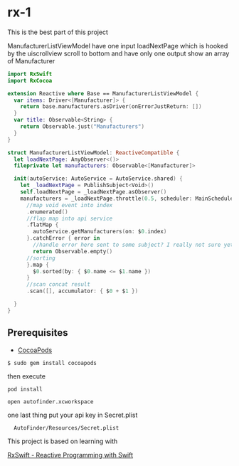 # rx-1

This is the best part of this project

ManufacturerListViewModel have one input loadNextPage which is hooked by the uiscrollview scroll to bottom
and have only one output show an array of Manufacturer


```ManufacturerListViewModel.swift
import RxSwift
import RxCocoa

extension Reactive where Base == ManufacturerListViewModel {
  var items: Driver<[Manufacturer]> {
    return base.manufacturers.asDriver(onErrorJustReturn: [])
  }
  var title: Observable<String> {
    return Observable.just("Manufacturers")
  }
}

struct ManufacturerListViewModel: ReactiveCompatible {
  let loadNextPage: AnyObserver<()>
  fileprivate let manufacturers: Observable<[Manufacturer]>

  init(autoService: AutoService = AutoService.shared) {
    let _loadNextPage = PublishSubject<Void>()
    self.loadNextPage = _loadNextPage.asObserver()
    manufacturers = _loadNextPage.throttle(0.5, scheduler: MainScheduler.instance)
      //map void event into index
      .enumerated()
      //flap map into api service
      .flatMap {
        autoService.getManufacturers(on: $0.index)  
      }.catchError { error in
        //handle error here sent to some subject? I really not sure yet
        return Observable.empty()
      //sorting
      }.map {
        $0.sorted(by: { $0.name <= $1.name })
      }
      //scan concat result
      .scan([], accumulator: { $0 + $1 })

  }
}
```

## Prerequisites

- [CocoaPods](https://cocoapods.org/)

```
$ sudo gem install cocoapods
```

then execute

```
pod install
```

```
open autofinder.xcworkspace
```

one last thing
put your api key in Secret.plist

```
  AutoFinder/Resources/Secret.plist
```

This project is based on learning with

[RxSwift - Reactive Programming with Swift](https://store.raywenderlich.com/products/rxswift)
